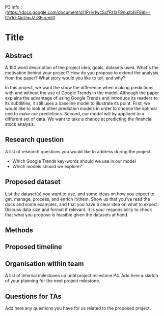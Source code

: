 P3 info : (https://docs.google.com/document/d/1PHv1wcScfFz1zF9nuzbhlF89lH-I2x1d-QoUmJZrSFc/edit)

# Title 

## Abstract
A 150 word description of the project idea, goals, datasets used. What's the motivation behind your project? How do you propose to extend the analysis from the paper? What story would you like to tell, and why? 

In this project, we want the show the difference when making predictions with and without the use of Google Trends in the model. 
Although the paper explains the advantage of using Google Trends and introduce its readers to its subtilities, it still uses a baseline model to illustrate its point. First, we would like to look at other prediction models in order to choose the optimal one to make our predictions. Second, our model will by applioed to a different set of data. We want to take a chance at predicting the financial stock analysis. 

## Research question
A list of research questions you would like to address during the project.

- Which Google Trends key-words should we use in our model
- Which models should we explore?

## Proposed dataset
List the dataset(s) you want to use, and some ideas on how you expect to get, manage, process, and enrich it/them. Show us that you've read the docs and some examples, and that you have a clear idea on what to expect. Discuss data size and format if relevant. It is your responsibility to check that what you propose is feasible given the datasets at hand.

## Methods

## Proposed timeline

## Organisation within team
A list of internal milestones up until project milestone P4. Add here a sketch of your planning for the next project milestone.
## Questions for TAs
Add here any questions you have for us related to the proposed project.
